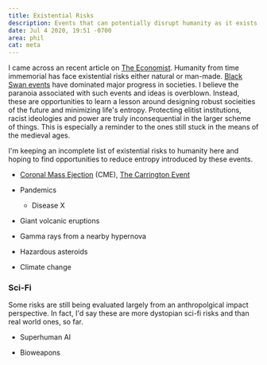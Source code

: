 ```yaml
---
title: Existential Risks
description: Events that can potentially disrupt humanity as it exists
date: Jul 4 2020, 19:51 -0700
area: phil
cat: meta
---
```


I came across an recent article on [The Economist](https://www.economist.com/briefing/2020/06/25/the-world-should-think-better-about-catastrophic-and-existential-risks). Humanity
from time immemorial has face existential risks either natural or man-made. [Black
Swan events](https://en.wikipedia.org/wiki/Black_swan_theory) have dominated
major progress in societies. I believe the paranoia associated with such events
and ideas is overblown. Instead, these are opportunities to learn a lesson around
designing robust socieities of the future and minimizing life's entropy. Protecting
elitist institutions, racist ideologies and power are truly inconsequential in
the larger scheme of things. This is especially a reminder to the ones still stuck
in the means of the medieval ages.

I'm keeping an incomplete list of existential risks to humanity here and hoping
to find opportunities to reduce entropy introduced by these events.

- [Coronal Mass Ejection](https://en.wikipedia.org/wiki/Coronal_mass_ejection) (CME), [The Carrington Event](https://en.wikipedia.org/wiki/September_1859_geomagnetic_storm)

- Pandemics

  - Disease X

- Giant volcanic eruptions

- Gamma rays from a nearby hypernova

- Hazardous asteroids

- Climate change

### Sci-Fi

Some risks are still being evaluated largely from an anthropolgical impact
perspective. In fact, I'd say these are more dystopian sci-fi risks and than
real world ones, so far.

- Superhuman AI

- Bioweapons
